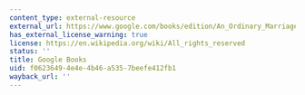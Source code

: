 ```yaml
---
content_type: external-resource
external_url: https://www.google.com/books/edition/An_Ordinary_Marriage/53yuDQAAQBAJ?hl=en&gbpv=1
has_external_license_warning: true
license: https://en.wikipedia.org/wiki/All_rights_reserved
status: ''
title: Google Books
uid: f0623649-4e4e-4b46-a535-7beefe412fb1
wayback_url: ''
---
```

